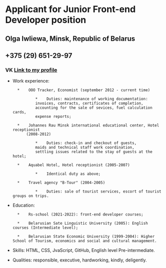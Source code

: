 # Applicant for  Junior Front-end Developer position
## Olga Iwliewa, Minsk, Republic of Belarus
## +375 (29) 651-29-97
### VK [Link to my profile](https://vk.com/id273574449)
* Work experience:

        *    OOO Tracker, Economist (september 2012 - current time)

                *    Duties: maintenance of working documentation:
                invoices, contracts, certificates of completion,
                accounting for the sale of sevices, fuel calculation cards,
                expense reports;

        *    Johannes Rau Minsk international educational center, Hotel receptionist
            (2008-2012)

                *    Duties: check-in and checkout of guests, 
                maids and technical staff work coordination, 
                settling issues related to the stay of guests at the hotel;

        *    Aquabel Hotel, Hotel receptionist (2005-2007)

                *    Identical duty as above;

        *    Travel agency "B-Tour" (2004-2005)

                *    Duties: sale of tourist services, escort of tourist groups on trips.

* Education:

        *    Rs-school (2021-2022): front-end developer courses;

        *    Belarusian Sate Linguistic University (2005): English courses (Intermediate level);

        *    Belarusian State Economic University (1999-2004): Higher School of Tourism, economics and social and cultural management.

* Skills: HTML, CSS, JvaScript, GitHub, English level Pre-intermediate.
* Qualities: responsible, executive, hardworking, kindly, deligently.


